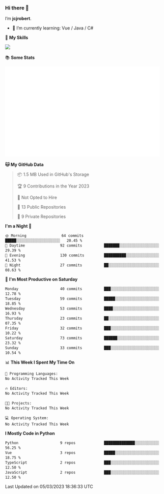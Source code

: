 ### Hi there 👋

I’m **jcjrobert**.

- 🌱 I’m currently learning: Vue / Java / C#

🌟 **My Skills**

![](https://img.shields.io/badge/-Python-3e74a2?style=flat-square&logo=Python&logoColor=fff)

📚 **Some Stats**

![](https://github.com/jcjrobert/github-stats/blob/master/generated/overview.svg)

<!--START_SECTION:waka-->
**🐱 My GitHub Data** 

> 📦 1.5 MB Used in GitHub's Storage 
 > 
> 🏆 9 Contributions in the Year 2023
 > 
> 🚫 Not Opted to Hire
 > 
> 📜 13 Public Repositories 
 > 
> 🔑 9 Private Repositories 
 > 
**I'm a Night 🦉** 

```text
🌞 Morning                64 commits          █████░░░░░░░░░░░░░░░░░░░░   20.45 % 
🌆 Daytime                92 commits          ███████░░░░░░░░░░░░░░░░░░   29.39 % 
🌃 Evening                130 commits         ██████████░░░░░░░░░░░░░░░   41.53 % 
🌙 Night                  27 commits          ██░░░░░░░░░░░░░░░░░░░░░░░   08.63 % 
```
📅 **I'm Most Productive on Saturday** 

```text
Monday                   40 commits          ███░░░░░░░░░░░░░░░░░░░░░░   12.78 % 
Tuesday                  59 commits          █████░░░░░░░░░░░░░░░░░░░░   18.85 % 
Wednesday                53 commits          ████░░░░░░░░░░░░░░░░░░░░░   16.93 % 
Thursday                 23 commits          ██░░░░░░░░░░░░░░░░░░░░░░░   07.35 % 
Friday                   32 commits          ███░░░░░░░░░░░░░░░░░░░░░░   10.22 % 
Saturday                 73 commits          ██████░░░░░░░░░░░░░░░░░░░   23.32 % 
Sunday                   33 commits          ███░░░░░░░░░░░░░░░░░░░░░░   10.54 % 
```


📊 **This Week I Spent My Time On** 

```text
💬 Programming Languages: 
No Activity Tracked This Week

🔥 Editors: 
No Activity Tracked This Week

🐱‍💻 Projects: 
No Activity Tracked This Week

💻 Operating System: 
No Activity Tracked This Week
```

**I Mostly Code in Python** 

```text
Python                   9 repos             ██████████████░░░░░░░░░░░   56.25 % 
Vue                      3 repos             █████░░░░░░░░░░░░░░░░░░░░   18.75 % 
TypeScript               2 repos             ███░░░░░░░░░░░░░░░░░░░░░░   12.50 % 
JavaScript               2 repos             ███░░░░░░░░░░░░░░░░░░░░░░   12.50 % 
```




 Last Updated on 05/03/2023 18:36:33 UTC
<!--END_SECTION:waka-->
